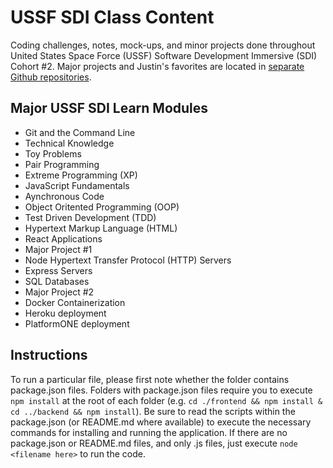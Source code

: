 # USSF SDI Class Content
Coding challenges, notes, mock-ups, and minor projects done throughout United States Space Force (USSF) Software Development Immersive (SDI) Cohort #2. Major projects and Justin's favorites are located in [separate Github repositories](https://github.com/justinthelaw?tab=repositories).

## Major USSF SDI Learn Modules
  - Git and the Command Line
  - Technical Knowledge
  - Toy Problems
  - Pair Programming
  - Extreme Programming (XP)
  - JavaScript Fundamentals
  - Aynchronous Code
  - Object Oritented Programming (OOP)
  - Test Driven Development (TDD)
  - Hypertext Markup Language (HTML)
  - React Applications
  - Major Project #1
  - Node Hypertext Transfer Protocol (HTTP) Servers
  - Express Servers
  - SQL Databases
  - Major Project #2
  - Docker Containerization
  - Heroku deployment
  - PlatformONE deployment

## Instructions
To run a particular file, please first note whether the folder contains package.json files. Folders with package.json files require you to execute ```npm install``` at the root of each folder (e.g. ```cd ./frontend && npm install & cd ../backend && npm install```). Be sure to read the scripts within the package.json (or README.md where available) to execute the necessary commands for installing and running the application. If there are no package.json or README.md files, and only .js files, just execute ```node <filename here>``` to run the code.
